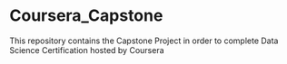# Coursera_Capstone
This repository contains the Capstone Project in order to complete Data Science Certification hosted by Coursera
